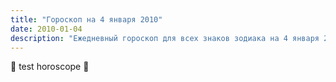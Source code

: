 ```yaml
---
title: "Гороскоп на 4 января 2010"
date: 2010-01-04
description: "Ежедневный гороскоп для всех знаков зодиака на 4 января 2010 года от Мадам Мистаро"
---
```


🌟 test horoscope 🌟